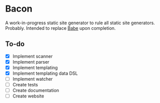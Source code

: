 # Bacon

A work-in-progress static site generator to rule all static site generators.
Probably. Intended to replace [Babe](https://github.com/askonomm/babe) upon
completion.

## To-do

- [x] Implement scanner
- [x] Implement parser
- [x] Implement templating
- [x] Implement templating data DSL
- [ ] Implement watcher
- [ ] Create tests
- [ ] Create documentation
- [ ] Create website
